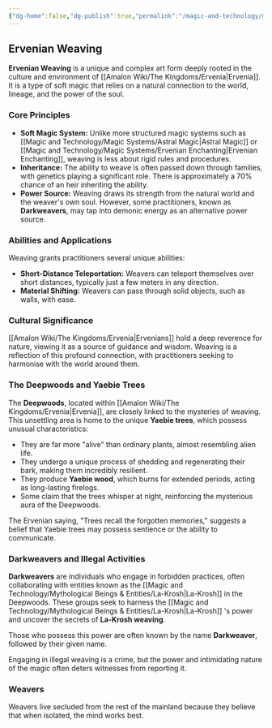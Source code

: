 ```yaml
---
{"dg-home":false,"dg-publish":true,"permalink":"/magic-and-technology/magic-systems/ervenian-weaving/","dgPassFrontmatter":true,"noteIcon":""}
---
```


## Ervenian Weaving

**Ervenian Weaving** is a unique and complex art form deeply rooted in the culture and environment of [[Amalon Wiki/The Kingdoms/Ervenia\|Ervenia]]. It is a type of soft magic that relies on a natural connection to the world, lineage, and the power of the soul.

### Core Principles

*   **Soft Magic System:** Unlike more structured magic systems such as [[Magic and Technology/Magic Systems/Astral Magic\|Astral Magic]] or [[Magic and Technology/Magic Systems/Ervenian Enchanting\|Ervenian Enchanting]], weaving is less about rigid rules and procedures.  
*   **Inheritance:** The ability to weave is often passed down through families, with genetics playing a significant role. There is approximately a 70% chance of an heir inheriting the ability.  
*   **Power Source:** Weaving draws its strength from the natural world and the weaver's own soul. However, some practitioners, known as **Darkweavers**, may tap into demonic energy as an alternative power source.  

### Abilities and Applications

Weaving grants practitioners several unique abilities:  

*   **Short-Distance Teleportation:** Weavers can teleport themselves over short distances, typically just a few meters in any direction.  
*   **Material Shifting:** Weavers can pass through solid objects, such as walls, with ease.  

### Cultural Significance

[[Amalon Wiki/The Kingdoms/Ervenia\|Ervenians]] hold a deep reverence for nature, viewing it as a source of guidance and wisdom. Weaving is a reflection of this profound connection, with practitioners seeking to harmonise with the world around them.  

### The Deepwoods and Yaebie Trees

The **Deepwoods**, located within [[Amalon Wiki/The Kingdoms/Ervenia\|Ervenia]], are closely linked to the mysteries of weaving. This unsettling area is home to the unique **Yaebie trees**, which possess unusual characteristics:  

*   They are far more "alive" than ordinary plants, almost resembling alien life.  
*   They undergo a unique process of shedding and regenerating their bark, making them incredibly resilient.  
*   They produce **Yaebie wood**, which burns for extended periods, acting as long-lasting firelogs.  
*   Some claim that the trees whisper at night, reinforcing the mysterious aura of the Deepwoods.  

The Ervenian saying, "Trees recall the forgotten memories," suggests a belief that Yaebie trees may possess sentience or the ability to communicate.  

### Darkweavers and Illegal Activities

**Darkweavers** are individuals who engage in forbidden practices, often collaborating with entities known as the [[Magic and Technology/Mythological Beings & Entities/La-Krosh\|La-Krosh]] in the Deepwoods. These groups seek to harness the [[Magic and Technology/Mythological Beings & Entities/La-Krosh\|La-Krosh]] 's power and uncover the secrets of **La-Krosh weaving**.  

Those who possess this power are often known by the name **Darkweaver**, followed by their given name.  

Engaging in illegal weaving is a crime, but the power and intimidating nature of the magic often deters witnesses from reporting it.  

### Weavers

Weavers live secluded from the rest of the mainland because they believe that when isolated, the mind works best.  
